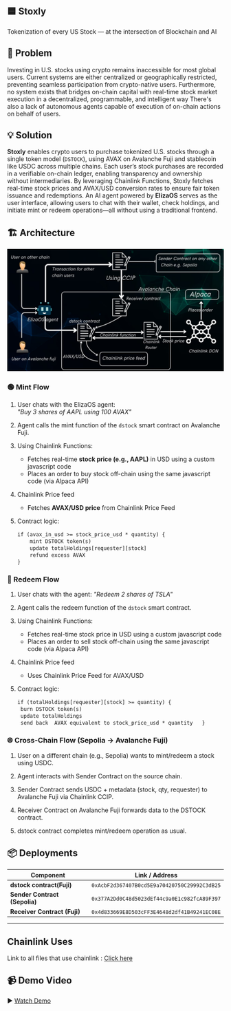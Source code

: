 ## 🟦 Stoxly
Tokenization of every US Stock — at the intersection of Blockchain and AI

## 🧩 Problem
Investing in U.S. stocks using crypto remains inaccessible for most global users. Current systems are either centralized or geographically restricted, preventing seamless participation from crypto-native users.
Furthermore, no system exists that bridges on-chain capital with real-time stock market execution in a decentralized, programmable, and intelligent way
There's also a lack of autonomous agents capable of execution of on-chain actions on behalf of users.

## 💡 Solution

**Stoxly** enables crypto users to purchase tokenized U.S. stocks through a single token model (`DSTOCK`), using AVAX on Avalanche Fuji and stablecoin like USDC across multiple chains.
Each user’s stock purchases are recorded in a verifiable on-chain ledger, enabling transparency and ownership without intermediaries. By leveraging Chainlink Functions, Stoxly fetches real-time stock prices and AVAX/USD conversion rates to ensure fair token issuance and redemptions.
An AI agent powered by **ElizaOS** serves as the user interface, allowing users to chat with their wallet, check holdings, and initiate mint or redeem operations—all without using a traditional frontend.

## 🏗️ Architecture
![architecture](/dstockArchitecture.jpg)

### 🟢 Mint Flow

1. User chats with the ElizaOS agent:  
   _"Buy 3 shares of AAPL using 100 AVAX"_

2. Agent calls the mint function of the `dstock` smart contract on Avalanche Fuji.

3. Using Chainlink Functions:
   - Fetches real-time **stock price (e.g., AAPL)** in USD using a custom javascript code
   - Places an order to buy stock off-chain using the same javascript code (via Alpaca API)

4. Chainlink Price feed
   - Fetches **AVAX/USD price** from Chainlink Price Feed     

5. Contract logic:
   ```solidity
   if (avax_in_usd >= stock_price_usd * quantity) {
       mint DSTOCK token(s)
       update totalHoldings[requester][stock]
       refund excess AVAX
   }
### 🔴 Redeem Flow

1. User chats with the agent:
   _"Redeem 2 shares of TSLA"_

2. Agent calls the redeem function of the `dstock` smart contract.

3. Using Chainlink Functions:
   - Fetches real-time stock price in USD using a custom javascript code
   - Places an order to sell stock off-chain using the same javascript code (via Alpaca API)
     
4. Chainlink Price feed
   - Uses Chainlink Price Feed for AVAX/USD
     
5. Contract logic:
   ```solidity
   if (totalHoldings[requester][stock] >= quantity) {
    burn DSTOCK token(s)
    update totalHoldings
    send back  AVAX equivalent to stock_price_usd * quantity   }  

### 🌐 Cross-Chain Flow (Sepolia → Avalanche Fuji)
1. User on a different chain (e.g., Sepolia) wants to mint/redeem a stock using USDC.

2. Agent interacts with Sender Contract on the source chain.

3. Sender Contract sends USDC + metadata (stock, qty, requester) to Avalanche Fuji via Chainlink CCIP.

4. Receiver Contract on Avalanche Fuji forwards data to the DSTOCK contract.

5. dstock contract completes mint/redeem operation as usual.

## 📦 Deployments

| Component                     | Link / Address |
|-------------------------------|----------------|
| **dstock contract(Fuji)**     | `0xAcbF2d367407B0cd5E9a70420750C29992C3dB25` |
| **Sender Contract (Sepolia)** | `0x377A2Dd0C48d5023dEf44c9a0E1c982fcA89F397` |
| **Receiver Contract (Fuji)**  | `0x4d833669E8D503cFF3E4648d2df41B49241EC08E` |

---

## Chainlink Uses
   Link to all files that use chainlink : [Click here](https://github.com/iitianpushkar/Stoxly/blob/main/Link_to_all_files_that_use_Chainlink.md)

## 📹 Demo Video

▶️ [Watch Demo](https://youtu.be/jfRgW0D9VWc?si=jjtQZn3RlVs4nURp)
   
